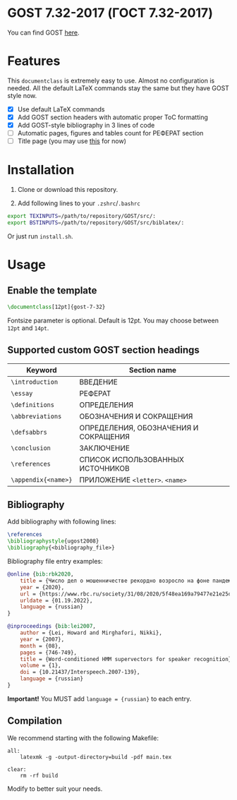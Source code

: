 # GOST 7.32-2017 (ГОСТ 7.32-2017)

You can find GOST [here][1].

# Features

This `documentclass` is extremely easy to use.
Almost no configuration is needed.
All the default LaTeX commands stay the same but they have GOST style now.

- [x] Use default LaTeX commands
- [x] Add GOST section headers with automatic proper ToC formatting
- [x] Add GOST-style bibliography in 3 lines of code
- [ ] Automatic pages, figures and tables count for РЕФЕРАТ section
- [ ] Title page (you may use [this][2] for now)

# Installation

1. Clone or download this repository.

2. Add following lines to your `.zshrc`/`.bashrc`

```bash
export TEXINPUTS=/path/to/repository/GOST/src/:
export BSTINPUTS=/path/to/repository/GOST/src/biblatex/:
```

Or just run `install.sh`.

# Usage

## Enable the template

```tex
\documentclass[12pt]{gost-7-32}
```

Fontsize parameter is optional.
Default is 12pt.
You may choose between `12pt` and `14pt`.

## Supported custom GOST section headings

|Keyword|Section name|
|-|-|
|`\introduction`|ВВЕДЕНИЕ|
|`\essay`|РЕФЕРАТ|
|`\definitions`|ОПРЕДЕЛЕНИЯ|
|`\abbreviations`|ОБОЗНАЧЕНИЯ И СОКРАЩЕНИЯ|
|`\defsabbrs`|ОПРЕДЕЛЕНИЯ, ОБОЗНАЧЕНИЯ И СОКРАЩЕНИЯ|
|`\conclusion`|ЗАКЛЮЧЕНИЕ|
|`\references`|СПИСОК ИСПОЛЬЗОВАННЫХ ИСТОЧНИКОВ|
|`\appendix{<name>}`|ПРИЛОЖЕНИЕ `<letter>`. `<name>`|

## Bibliography

Add bibliography with following lines:

```tex
\references
\bibliographystyle{ugost2008}
\bibliography{<bibliography_file>}
```

Bibliography file entry examples:

```bib
@online {bib:rbk2020,
    title = {Число дел о мошенничестве рекордно возросло на фоне пандемии},
    year = {2020},
    url = {https://www.rbc.ru/society/31/08/2020/5f48ea169a79477e21e25d9d},
    urldate = {01.19.2022},
    language = {russian}
}

@inproceedings {bib:lei2007,
    author = {Lei, Howard and Mirghafori, Nikki},
    year = {2007},
    month = {08},
    pages = {746-749},
    title = {Word-conditioned HMM supervectors for speaker recognition},
    volume = {1},
    doi = {10.21437/Interspeech.2007-139},
    language = {russian}
}
```

**Important!** You MUST add `language = {russian}` to each entry.

## Compilation

We recommend starting with the following Makefile:

```make
all:
	latexmk -g -output-directory=build -pdf main.tex

clear:
	rm -rf build
```

Modify to better suit your needs.

<!-- References -->

[1]: https://docs.cntd.ru/document/1200157208
[2]: https://github.com/weterans/mephi-title
